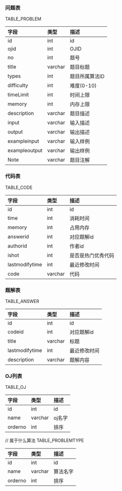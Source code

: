 ### 问题表
TABLE_PROBLEM

|字段|类型|描述|
|:---|:---|:---|
|id|int|id|
|ojid|int|OJID|
|no|int|题号|
|title|varchar|题目标题|
|types|int|题目所属算法ID|
|difficulty|int|难度(0-10)|
|timeLimit|int|时间上限|
|memory|int|内存上限|
|description|varchar|题目描述|
|input|varchar|输入描述|
|output|varchar|输出描述|
|exampleinput|varchar|输入样例|
|exampleoutput|varchar|输出样例|
|Note|varchar|题目注解|


### 代码表
TABLE_CODE

|字段|类型|描述|
|:---|:---|:---|
|id|int|id|
|time|int|消耗时间|
|memory|int|占用内存|
|answerid|int|对应题解id|
|authorid|int|作者id|
|ishot|int|是否是热门优秀代码|
|lastmodifytime|int|最近修改时间|
|code|varchar|代码|


### 题解表
TABLE_ANSWER

|字段|类型|描述| 
|:---|:---|:---| 
|id|int|id|
|codeid|int|对应题解id|
|title|varchar|标题|
|lastmodifytime|int|最近修改时间|
|description|varchar|题解内容|

### OJ列表
TABLE_OJ

|字段|类型|描述| 
|:---|:---|:---|
|id|int|id|
|name|varchar|oj名字|
|orderno|int|排序|


// 属于什么算法
TABLE_PROBLEMTYPE

|字段|类型|描述|
|:---|:---|:---|
|id|int|id|
|name|varchar|算法名字|
|orderno|int|排序|

